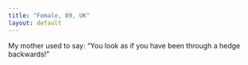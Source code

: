 ```yaml
---
title: "Female, 89, UK"
layout: default
---
```

My mother used to say: “You look as if you have been through a hedge backwards!”

